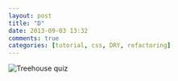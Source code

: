 ```yaml
---
layout: post
title: "D"
date: 2013-09-03 13:32
comments: true
categories: [tutorial, css, DRY, refactoring] 
---
```


![Treehouse quiz](https://monosnap.com/image/zlsaHdl7GwUb4PlWS2N6WTXGm.png) 


